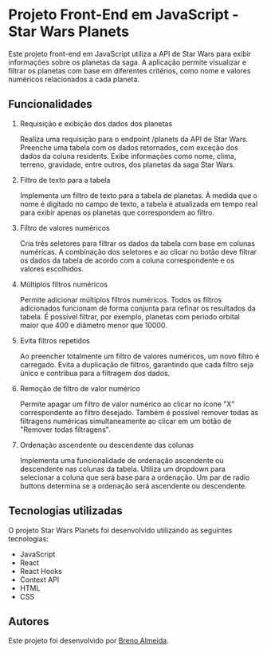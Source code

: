 # Projeto Front-End em JavaScript - Star Wars Planets

Este projeto front-end em JavaScript utiliza a API de Star Wars para exibir informações sobre os planetas da saga. A aplicação permite visualizar e filtrar os planetas com base em diferentes critérios, como nome e valores numéricos relacionados a cada planeta.


## Funcionalidades
1. Requisição e exibição dos dados dos planetas

    Realiza uma requisição para o endpoint /planets da API de Star Wars.
    Preenche uma tabela com os dados retornados, com exceção dos dados da coluna residents.
    Exibe informações como nome, clima, terreno, gravidade, entre outros, dos planetas da saga Star Wars.

2. Filtro de texto para a tabela

    Implementa um filtro de texto para a tabela de planetas.
    À medida que o nome é digitado no campo de texto, a tabela é atualizada em tempo real para exibir apenas os planetas que correspondem ao filtro.

3. Filtro de valores numéricos

    Cria três seletores para filtrar os dados da tabela com base em colunas numéricas.
    A combinação dos seletores e ao clicar no botão deve filtrar os dados da tabela de acordo com a coluna correspondente e os valores escolhidos.

4. Múltiplos filtros numéricos

    Permite adicionar múltiplos filtros numéricos.
    Todos os filtros adicionados funcionam de forma conjunta para refinar os resultados da tabela.
    É possível filtrar, por exemplo, planetas com período orbital maior que 400 e diâmetro menor que 10000.

6. Evita filtros repetidos

    Ao preencher totalmente um filtro de valores numéricos, um novo filtro é carregado.
    Evita a duplicação de filtros, garantindo que cada filtro seja único e contribua para a filtragem dos dados.

7. Remoção de filtro de valor numérico

    Permite apagar um filtro de valor numérico ao clicar no ícone "X" correspondente ao filtro desejado.
    Também é possível remover todas as filtragens numéricas simultaneamente ao clicar em um botão de "Remover todas filtragens".

9. Ordenação ascendente ou descendente das colunas

    Implementa uma funcionalidade de ordenação ascendente ou descendente nas colunas da tabela.
    Utiliza um dropdown para selecionar a coluna que será base para a ordenação.
    Um par de radio buttons determina se a ordenação será ascendente ou descendente.

## Tecnologias utilizadas

O projeto Star Wars Planets foi desenvolvido utilizando as seguintes tecnologias:

- JavaScript
- React
- React Hooks
- Context API
- HTML
- CSS

## Autores

Este projeto foi desenvolvido por [Breno Almeida](https://github.com/brenoealmeida).
